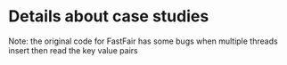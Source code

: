 # Details about case studies
Note: the original code for FastFair has some bugs when multiple threads insert then read the key value pairs
